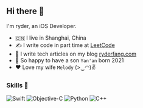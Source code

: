 ## Hi there 🤟

I'm ryder, an iOS Developer.

- :cn: I live in Shanghai, China
- :writing_hand: I write code in part time at [LeetCode](https://github.com/ryderfang/LeetCode)
- :robot: I write tech articles on my blog [ryderfang.com](https://ryderfang.com/)
- :rocket: So happy to have a son `Yan'an` born 2021
- :heart: Love my wife `Melody` (>‿◠)✌

### Skills :rocket:

![Swift](https://img.shields.io/badge/Swift-%23FF4088.svg?&style=for-the-badge&logo=swift&logoColor=white)
![Objective-C](https://img.shields.io/badge/Objective‑C%20-%23007396.svg?&style=for-the-badge&logo=xcode&logoColor=white)
![Python](https://img.shields.io/badge/Python%20-%236DB33F.svg?&style=for-the-badge&logo=spring&logoColor=white)
![C++](https://img.shields.io/badge/C++%20-%230080FF.svg?&style=for-the-badge&logo=cplusplus&logoColor=white)
